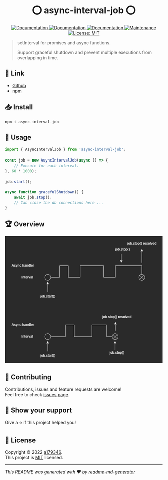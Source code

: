 <div align="center">
<h1 align="center"> ⭕ async-interval-job ⭕</h1>

<p>
  <a href="https://github.com/a179346/async-interval-job/actions/workflows/test.yml" target="_blank">
    <img alt="Documentation" src="https://github.com/a179346/async-interval-job/actions/workflows/test.yml/badge.svg" />
  </a>
  <a href="https://www.npmjs.com/package/async-interval-job" target="_blank">
    <img alt="Documentation" src="https://img.shields.io/npm/v/async-interval-job?maxAge=3600)" />
  </a>
  <a href="https://github.com/a179346/async-interval-job#readme" target="_blank">
    <img alt="Documentation" src="https://img.shields.io/badge/documentation-yes-brightgreen.svg" />
  </a>
  <a href="https://github.com/a179346/async-interval-job/graphs/commit-activity" target="_blank">
    <img alt="Maintenance" src="https://img.shields.io/badge/Maintained%3F-yes-green.svg" />
  </a>
  <a href="https://github.com/a179346/async-interval-job/blob/master/LICENSE" target="_blank">
    <img alt="License: MIT" src="https://img.shields.io/github/license/a179346/async-interval-job" />
  </a>
</p>
</div>

> setInterval for promises and async functions.
>
> Support graceful shutdown and prevent multiple executions from overlapping in time.

 ## 🔗 Link
+ [Github](https://github.com/a179346/async-interval-job#readme)
+ [npm](https://www.npmjs.com/package/async-interval-job)

## 📥 Install

```sh
npm i async-interval-job
```

## 📖 Usage
```js
import { AsyncIntervalJob } from 'async-interval-job';

const job = new AsyncIntervalJob(async () => {
    // Execute for each interval.
}, 60 * 1000);

job.start();

async function gracefulShutdown() {
    await job.stop();
    // Can close the db connections here ...
}
```

## 🏆 Overview

![image](https://github.com/a179346/async-interval-job/blob/main/flow/async-interval-job.png)

## 🤝 Contributing

Contributions, issues and feature requests are welcome!<br />Feel free to check [issues page](https://github.com/a179346/async-interval-job/issues).

## 🌟 Show your support

Give a ⭐️ if this project helped you!

## 📝 License

Copyright © 2022 [a179346](https://github.com/a179346).<br />
This project is [MIT](https://github.com/a179346/async-interval-job/blob/master/LICENSE) licensed.

***
_This README was generated with ❤️ by [readme-md-generator](https://github.com/kefranabg/readme-md-generator)_